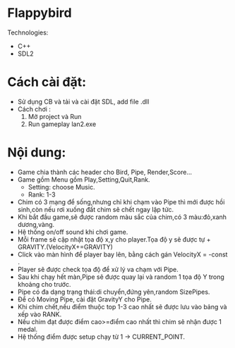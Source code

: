 # Flappybird
Technologies:
* C++
* SDL2
# Cách cài đặt:
* Sử dụng CB và tải và cài đặt SDL, add file .dll 
* Cách chơi :
	1. Mở project và Run
	2. Run gameplay lan2.exe
# Nội dung:
- Game chia thành các header cho Bird, Pipe, Render,Score...
- Game gồm Menu gồm Play,Setting,Quit,Rank.
	+ Setting: choose Music.
	+ Rank: 1-3
- Chim có 3 mạng để sống,nhưng chỉ khi chạm vào Pipe thì mới được hồi sinh,còn nếu rơi xuống đất chim sẽ chết ngay lập tức.
- Khi bắt đầu game,sẽ được random màu sắc của chim,có 3 màu:đỏ,xanh dương,vàng.
- Hệ thống on/off sound khi chơi game.
- Mỗi frame sẽ cập nhật tọa độ x,y cho player.Tọa độ y sẽ được tự + GRAVITY.(VelocityX+=GRAVITY)
- Click vào màn hình để player bay lên, bằng cách gán VelocityX = -const .
- Player sẽ được check tọa độ để xử lý va chạm với Pipe.
- Sau khi chạy hết màn,Pipe sẽ được quay lại và random 1 tọa độ Y trong khoảng cho trước.
- Pipe có đa dạng trạng thái:di chuyển,đứng yên,random SizePipes.
- Để có Moving Pipe, cài đặt GravityY cho Pipe.
- Khi chim chết,nếu điểm thuộc top 1-3 cao nhất sẽ được lưu vào bảng và xếp vào RANK.
- Nếu chim đạt được điểm cao>=điểm cao nhất thì chim sẽ nhận được 1 medal.
- Hệ thống điểm được setup chạy từ 1 -> CURRENT_POINT.






